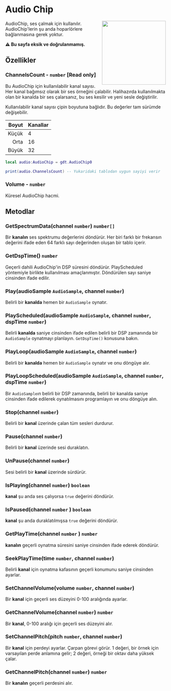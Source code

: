 # Audio Chip

<img src="https://docs.retrogadgets.game/api/modules/AudioChip.png" width="200" align="right">

AudioChip, ses çalmak için kullanılır. AudioChip'lerin şu anda hoparlörlere bağlanmasına gerek yoktur.

**⚠️ Bu sayfa eksik ve doğrulanmamış.**

## Özellikler

### ChannelsCount - `number` **[Read only]**

Bu AudioChip için kullanılabilir kanal sayısı. Her kanal bağımsız olarak bir ses örneğini çalabilir. Halihazırda kullanılmakta olan bir kanalda bir ses çalarsanız, bu ses kesilir ve yeni sesle değiştirilir.

Kullanılabilir kanal sayısı çipin boyutuna bağlıdır. Bu değerler tam sürümde değişebilir.

|  Boyut | Kanallar |
|-------:|:---------|
|  Küçük | 4        |
|  Orta  | 16       |
|  Büyük | 32       |

```lua
local audio:AudioChip = gdt.AudioChip0

print(audio.ChannelsCount) -- Yukaridaki tablodan uygun sayiyi verir
```

### Volume - `number`
Küresel AudioChip hacmi.


## Metodlar

### GetSpectrumData(channel `number`) `number[]`
Bir **kanalın** ses spektrumu değerlerini döndürür. Her biri farklı bir frekansın değerini ifade eden 64 farklı sayı değerinden oluşan bir tablo içerir.

### GetDspTime() `number`
Geçerli dahili AudioChip'in DSP süresini döndürür. PlayScheduled yöntemiyle birlikte kullanılması amaçlanmıştır. Döndürülen sayı saniye cinsinden ifade edilir.

### Play(audioSample `AudioSample`, channel `number`)
Belirli bir **kanalda** hemen bir `AudioSample` oynatır.

### PlayScheduled(audioSample `AudioSample`, channel `number`, dspTime `number`)
Belirli **kanalda** saniye cinsinden ifade edilen belirli bir DSP zamanında bir `AudioSample` oynatmayı planlayın. `GetDspTime()` konusuna bakın.

### PlayLoop(audioSample `AudioSample`, channel `number`)
Belirli bir **kanalda** hemen bir `AudioSample` oynatır ve onu döngüye alır.

### PlayLoopScheduled(audioSample `AudioSample`, channel `number`, dspTime `number`)
Bir `AudioSample`ın belirli bir DSP zamanında, belirli bir kanalda saniye cinsinden ifade edilerek oynatılmasını programlayın ve onu döngüye alın.

### Stop(channel `number`)
Belirli bir **kanal** üzerinde çalan tüm sesleri durdurur.

### Pause(channel `number`)
Belirli bir **kanal** üzerinde sesi duraklatın.

### UnPause(channel `number`)
Sesi belirli bir **kanal** üzerinde sürdürür.

### IsPlaying(channel `number`) `boolean`
**kanal** şu anda ses çalıyorsa `true` değerini döndürür.

### IsPaused(channel `number` ) `boolean`
**kanal** şu anda duraklatılmışsa `true` değerini döndürür.

### GetPlayTime(channel `number` ) `number`
**kanalın** geçerli oynatma süresini saniye cinsinden ifade ederek döndürür.

### SeekPlayTime(time `number`, channel `number`)
Belirli **kanal** için oynatma kafasının geçerli konumunu saniye cinsinden ayarlar.

### SetChannelVolume(volume `number`, channel `number`)
Bir **kanal** için geçerli ses düzeyini 0-100 aralığında ayarlar.

### GetChannelVolume(channel `number`) `number`
Bir **kanal**, 0-100 aralığı için geçerli ses düzeyini alır.

### SetChannelPitch(pitch `number`, channel `number`)

Bir **kanal** için perdeyi ayarlar. Çarpan görevi görür. 1 değeri, bir örnek için varsayılan perde anlamına gelir; 2 değeri, örneği bir oktav daha yüksek çalar.

### GetChannelPitch(channel `number`) `number`
Bir **kanalın** geçerli perdesini alır.